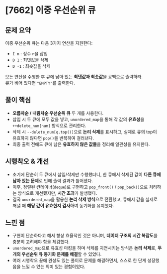 # [7662] 이중 우선순위 큐

## 문제 요약
이중 우선순위 큐는 다음 3가지 연산을 지원한다:
- `I n` : 정수 `n`을 삽입  
- `D 1` : 최댓값을 삭제  
- `D -1` : 최솟값을 삭제  

모든 연산을 수행한 후 큐에 남아 있는 **최댓값과 최솟값**을 공백으로 출력하라.  
큐가 비어 있다면 `"EMPTY"`를 출력한다.

## 풀이 핵심
- **오름차순 / 내림차순 우선순위 큐** 두 개를 사용한다.
- 삽입 시 두 큐에 모두 값을 넣고, `unordered_map`을 통해 각 값의 **유효성**을 `++delete_num[num]` 방식으로 관리한다.
- 삭제 시 `--delete_num[q.top()]`으로 **논리 삭제**를 표시하고, 실제로 큐의 top이 유효하지 않다면 `pop()`을 반복하여 걸러낸다.
- 최종 출력 전에도 큐에 남은 **유효하지 않은 값들**을 정리해 일관성을 유지한다.

## 시행착오 & 개선
- 초기에 단순히 두 큐에서 삽입/삭제만 수행했더니, 한 큐에서 삭제된 값이 **다른 큐에 남아 있는 문제**로 인해 출력 결과가 틀어졌다.
- 이후, 정렬된 컨테이너(`deque`)로 구현하고 `pop_front()` / `pop_back()`으로 처리하는 방식으로 개선했지만, **시간 초과**가 발생했다.
- 결국 `unordered_map`을 활용한 **논리 삭제 방식**으로 전환했고, 큐에서 값을 실제로 꺼낼 때 **해당 값이 유효한지 검사**하여 동기화를 유지했다.

## 느낀 점
- 구현이 단순하다고 해서 항상 효율적인 것은 아니며, **데이터 구조의 시간 복잡도**를 충분히 고려해야 함을 체감했다.
- `unordered_map`으로 유효성 마킹을 하며 삭제를 지연시키는 방식은 **논리 삭제**로, **두 개의 우선순위 큐 동기화 문제를 해결**할 수 있었다.
- 여러 시행착오 끝에 완성도 있는 풀이로 문제를 해결하면서, 스스로 한 단계 성장했음을 느낄 수 있는 의미 있는 경험이었다.